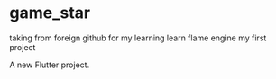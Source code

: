 # game_star
taking from foreign github for my learning
learn flame engine my first project



A new Flutter project.
